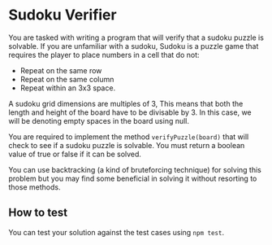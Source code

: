 
# Sudoku Verifier


You are tasked with writing a program that will verify that a sudoku puzzle is solvable. If you are unfamiliar with a sudoku, Sudoku is a puzzle game that requires the player to place numbers in a cell that do not:

* Repeat on the same row
* Repeat on the same column
* Repeat within an 3x3 space.

A sudoku grid dimensions are multiples of 3, This means that both the length and height of the board have to be divisable by 3. In this case, we will be denoting empty spaces in the board using null.

You are required to implement the method `verifyPuzzle(board)` that will check to see if a sudoku puzzle is solvable. You must return a boolean value of true or false if it can be solved.

You can use backtracking (a kind of bruteforcing technique) for solving this problem but you may find some beneficial in solving it without resorting to those methods.


## How to test

You can test your solution against the test cases using `npm test`.



